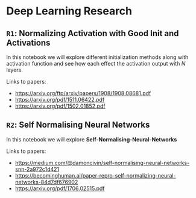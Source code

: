 # Deep Learning Research
## ```R1```: Normalizing Activation with Good Init and Activations
In this notebook we will explore different initialization methods along with activation function and see how each effect the activation output with $N$ layers. 

Links to papers:
* https://arxiv.org/ftp/arxiv/papers/1908/1908.08681.pdf
* https://arxiv.org/pdf/1511.06422.pdf 
* https://arxiv.org/pdf/1502.01852.pdf

## ```R2```: Self Normalising Neural Networks
In this notebook we will explore **Self-Normalising-Neural-Networks**

Links to papers:
* https://medium.com/@damoncivin/self-normalising-neural-networks-snn-2a972c1d421
* https://becominghuman.ai/paper-repro-self-normalizing-neural-networks-84d7df676902 
* https://arxiv.org/pdf/1706.02515.pdf